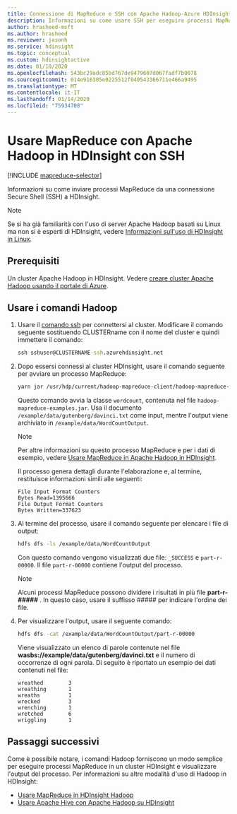 ```yaml
---
title: Connessione di MapReduce e SSH con Apache Hadoop-Azure HDInsight
description: Informazioni su come usare SSH per eseguire processi MapReduce con Apache Hadoop in HDInsight.
author: hrasheed-msft
ms.author: hrasheed
ms.reviewer: jasonh
ms.service: hdinsight
ms.topic: conceptual
ms.custom: hdinsightactive
ms.date: 01/10/2020
ms.openlocfilehash: 543bc29adc85bd767de9479607d067fadf7b0078
ms.sourcegitcommit: 014e916305e0225512f040543366711e466a9495
ms.translationtype: MT
ms.contentlocale: it-IT
ms.lasthandoff: 01/14/2020
ms.locfileid: "75934708"
---
```

# <a name="use-mapreduce-with-apache-hadoop-on-hdinsight-with-ssh"></a>Usare MapReduce con Apache Hadoop in HDInsight con SSH

[!INCLUDE [mapreduce-selector](../../../includes/hdinsight-selector-use-mapreduce.md)]

Informazioni su come inviare processi MapReduce da una connessione Secure Shell (SSH) a HDInsight.

> [!NOTE]
> Se si ha già familiarità con l'uso di server Apache Hadoop basati su Linux ma non si è esperti di HDInsight, vedere [Informazioni sull'uso di HDInsight in Linux](../hdinsight-hadoop-linux-information.md).

## <a name="prerequisites"></a>Prerequisiti

Un cluster Apache Hadoop in HDInsight. Vedere [creare cluster Apache Hadoop usando il portale di Azure](../hdinsight-hadoop-create-linux-clusters-portal.md).

## <a name="use-hadoop-commands"></a>Usare i comandi Hadoop

1. Usare il [comando ssh](../hdinsight-hadoop-linux-use-ssh-unix.md) per connettersi al cluster. Modificare il comando seguente sostituendo CLUSTERname con il nome del cluster e quindi immettere il comando:

    ```cmd
    ssh sshuser@CLUSTERNAME-ssh.azurehdinsight.net
    ```

1. Dopo essersi connessi al cluster HDInsight, usare il comando seguente per avviare un processo MapReduce:

    ```bash
    yarn jar /usr/hdp/current/hadoop-mapreduce-client/hadoop-mapreduce-examples.jar wordcount /example/data/gutenberg/davinci.txt /example/data/WordCountOutput
    ```

    Questo comando avvia la classe `wordcount`, contenuta nel file `hadoop-mapreduce-examples.jar`. Usa il documento `/example/data/gutenberg/davinci.txt` come input, mentre l'output viene archiviato in `/example/data/WordCountOutput`.

    > [!NOTE]
    > Per altre informazioni su questo processo MapReduce e per i dati di esempio, vedere [Usare MapReduce in Apache Hadoop in HDInsight](hdinsight-use-mapreduce.md).

    Il processo genera dettagli durante l'elaborazione e, al termine, restituisce informazioni simili alle seguenti:

    ```output
    File Input Format Counters
    Bytes Read=1395666
    File Output Format Counters
    Bytes Written=337623
    ```

1. Al termine del processo, usare il comando seguente per elencare i file di output:

    ```bash
    hdfs dfs -ls /example/data/WordCountOutput
    ```

    Con questo comando vengono visualizzati due file: `_SUCCESS` e `part-r-00000`. Il file `part-r-00000` contiene l'output del processo.

    > [!NOTE]  
    > Alcuni processi MapReduce possono dividere i risultati in più file **part-r-#####** . In questo caso, usare il suffisso ##### per indicare l'ordine dei file.

1. Per visualizzare l'output, usare il seguente comando:

    ```bash
    hdfs dfs -cat /example/data/WordCountOutput/part-r-00000
    ```

    Viene visualizzato un elenco di parole contenute nel file **wasbs://example/data/gutenberg/davinci.txt** e il numero di occorrenze di ogni parola. Di seguito è riportato un esempio dei dati contenuti nel file:

    ```output
    wreathed        3
    wreathing       1
    wreaths         1
    wrecked         3
    wrenching       1
    wretched        6
    wriggling       1
    ```

## <a name="next-steps"></a>Passaggi successivi

Come è possibile notare, i comandi Hadoop forniscono un modo semplice per eseguire processi MapReduce in un cluster HDInsight e visualizzare l'output del processo. Per informazioni su altre modalità d'uso di Hadoop in HDInsight:

* [Usare MapReduce in HDInsight Hadoop](hdinsight-use-mapreduce.md)
* [Usare Apache Hive con Apache Hadoop su HDInsight](hdinsight-use-hive.md)
